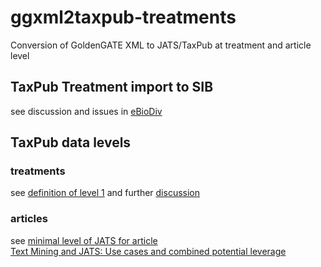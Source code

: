 # ggxml2taxpub-treatments
Conversion of GoldenGATE XML to JATS/TaxPub at treatment and article level

## TaxPub Treatment import to SIB
see discussion and issues in [eBioDiv](https://github.com/plazi/eBioDiv/projects/1)

## TaxPub data levels
### treatments
see [definition of level 1](https://github.com/plazi/ggxml2taxpub/issues/21) and further [discussion](https://github.com/plazi/ggxml2taxpub/issues?q=is%3Aissue+is%3Aopen+label%3A%22data+level%22)

### articles
see [minimal level of JATS for article](https://github.com/plazi/ggxml2taxpub/issues/60)   
[Text Mining and JATS: Use cases and combined potential leverage](https://www.ncbi.nlm.nih.gov/books/NBK540957/)

